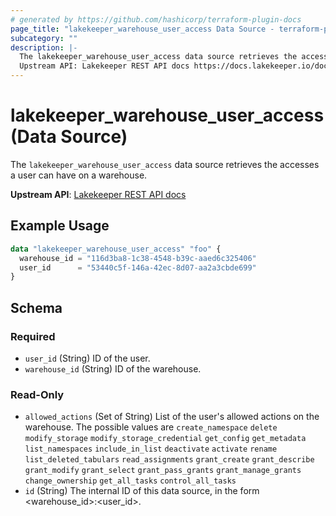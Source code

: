 ```yaml
---
# generated by https://github.com/hashicorp/terraform-plugin-docs
page_title: "lakekeeper_warehouse_user_access Data Source - terraform-provider-lakekeeper"
subcategory: ""
description: |-
  The lakekeeper_warehouse_user_access data source retrieves the accesses a user can have on a warehouse.
  Upstream API: Lakekeeper REST API docs https://docs.lakekeeper.io/docs/nightly/api/management/#tag/permissions/operation/get_warehouse_access_by_id
---
```


# lakekeeper_warehouse_user_access (Data Source)

The `lakekeeper_warehouse_user_access` data source retrieves the accesses a user can have on a warehouse.

**Upstream API**: [Lakekeeper REST API docs](https://docs.lakekeeper.io/docs/nightly/api/management/#tag/permissions/operation/get_warehouse_access_by_id)

## Example Usage

```terraform
data "lakekeeper_warehouse_user_access" "foo" {
  warehouse_id = "116d3ba8-1c38-4548-b39c-aaed6c325406"
  user_id      = "53440c5f-146a-42ec-8d07-aa2a3cbde699"
}
```

<!-- schema generated by tfplugindocs -->
## Schema

### Required

- `user_id` (String) ID of the user.
- `warehouse_id` (String) ID of the warehouse.

### Read-Only

- `allowed_actions` (Set of String) List of the user's allowed actions on the warehouse. The possible values are `create_namespace` `delete` `modify_storage` `modify_storage_credential` `get_config` `get_metadata` `list_namespaces` `include_in_list` `deactivate` `activate` `rename` `list_deleted_tabulars` `read_assignments` `grant_create` `grant_describe` `grant_modify` `grant_select` `grant_pass_grants` `grant_manage_grants` `change_ownership` `get_all_tasks` `control_all_tasks`
- `id` (String) The internal ID of this data source, in the form <warehouse_id>:<user_id>.
